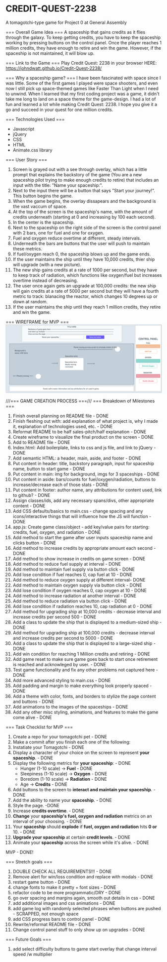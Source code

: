 # CREDIT-QUEST-2238
A tomagotchi-type game for Project 0 at General Assembly


=== Overall Game Idea ===
A spaceship that gains credits as it flies through the galaxy. To keep getting credits, you have to keep the spaceship working by pressing buttons on the control panel. Once the player reaches 1 million credits, they have enough to retire and win the game. However, if the spaceship is not maintained, it will blow up. 


=== Link to the Game ===
Play Credit Quest: 2238 in your browser HERE: 
https://johndwatt.github.io/Credit-Quest-2238/


=== Why a spaceship game? ===
I have been fascinated with space since I was little. Some of the first games I played were space shooters, and even now I still pick up space-themed games like Faster Than Light when I need to unwind. When I learned that my first coding project was a game, it didn't take me long to land on a space theme for the game-design. I had a lot of fun and learned a lot while making Credit Quest: 2238. I hope you give it a go and succeed in your quest for one million credits. 


=== Technologies Used ===
- Javascript
- jQuery
- CSS
- HTML
- Animate.css library


=== User Story ===
1. Screen is grayed out with a see through overlay, which has a little prompt that explains the backstory of the game (You are a new spaceship pilot trying to make enough credits to retire) that includes an input with the title: "Name your spaceship:".
2. Next to the input there will be a button that says "Start your journey!". This button begins the game.
3. When the game begins, the overlay dissapears and the background is the vast vaccum of space. 
4. At the top of the screen is the spaceship's name, with the amount of credits underneath (starting at 0 and increasing by 100 each second). 
5. In the center is the spaceship. 
6. Next to the spaceship on the right side of the screen is the control panel with 2 bars, one for fuel and one for oxygen.
7. Fuel and oxygen reduce overtime at different, steady intervals.
8. Underneath the bars are buttons that the user will push to maintain these metrics. 
9. If fuel/oxygen reach 0, the spaceship blows up and the game ends. 
10. If the user maintains the ship until they have 10,000 credits, thier ship will upgrade (with a new picture).
11. The new ship gains credits at a rate of 1000 per second, but they have to keep track of radiation, which functions like oxygen/fuel but increases overtime instead of decreasing. 
12. The user once again gets an upgrade at 100,000 credits: the new ship will gain credits at a rate of 5000 per second but they will have a fourth metric to track: blanacing the reactor, which changes 10 degrees up or down at random. 
13. If the user maintains the ship until they reach 1 million credits, they retire and win the game. 


=== WIREFRAME for MVP ===
![mvp-wireframe](./images/Project-0-Wireframe.png)


///=== GAME CREATION PROCESS ===///
=== Breakdown of Milestones ===
1. Finish overall planning on README file - DONE
2. Finish fleshing out with: add explanation of what project is, why I made it, explanation of technologies used, etc. - DONE
3. Reformat README to be half sales-pitch/half explanation - DONE
4. Create wireframe to visualize the final product on the screen - DONE
5. Add to README file - DONE
7. Index.html: Add boilerplate, links to css and js file, and link to jQuery - DONE
8. Add semantic HTML: a header, main, aside, and footer - DONE
9. Put content in header: title, backstory paragraph, input for spaceship name, button to start game - DONE
10. Put content in main: img for background, imgs for 3 spaceships - DONE
11. Put content in aside: bars/counts for fuel/oxygen/radiation, buttons to increase/decrease each of those stats - DONE
12. Put content in footer: author name, any attributions for content used, link to github? - DONE
13. Assign classes/ids, add any necessary spans/divs, other appropriate content - DONE
14. Add CSS defaults/basics to main.css - change spacing and any icons/interactive things that will influence how the JS will function - DONE
15. app.js: Create game class/object - add key/value pairs for starting: credits, fuel, oxygen, and radiation - DONE
16. Add method to start the game after user inputs spaceship name and clicks button - DONE
17. Add method to increase credits by appropriate amount each second - DONE
18. Add method to show increase in credits on game screen - DONE
19. Add method to reduce fuel supply at interval - DONE
20. Add method to maintain fuel supply via button click - DONE
21. Add lose condition if fuel reaches 0, cap fuel at 10 - DONE
22. Add method to reduce oxygen supply at different interval- DONE
23. Add method to maintain oxygen supply via button click - DONE
24. Add lose condition if oxygen reaches 0, cap oxygen at 10 - DONE
25. Add method to increase radiation at another interval - DONE
26. Add method to reduce radiation via button click - DONE
27. Add lose condition if radiation reaches 10, cap radiation at 0 - DONE
28. Add method for upgrading ship at 10,000 credits - decrease interval and increase credits per second 500 - DONE
29. Add a class to update the ship that is displayed to a medium-sized ship - DONE
30. Add method for upgrading ship at 100,000 credits - decrease interval and increase credits per second to 5000 - DONE
31. Add a class to update the ship that is displayed to a large-sized ship - DONE
32. Add win condition for reaching 1 Million credits and retiring - DONE
33. Add game reset to make sure game goes back to start once retirement is reached and acknowleged by user. - DONE
34. Test game functionality and fix any other problems not captured here - DONE
35. Add more advanced styling to main.css - DONE
36. Add padding and margin to make everything look properly spaced - DONE
37. Add a theme with color, fonts, and borders to stylize the page content and buttons - DONE
38. Add animations to the images of the spaceships - DONE
39. Add any other misc styling, animations, and features to make the game come alive - DONE


=== Task Checklist for MVP ===
1. Create a repo for your tomagotchi pet - DONE
2. Make a commit after you finish each one of the following:
3. Instatiate your Tomagotchi - DONE
4. Display a character of your choice on the screen to represent **your spaceship**. - DONE
5. Display the following metrics for **your spaceship**: - DONE
    - Hunger (1-10 scale) -> **Fuel** - DONE
    - Sleepiness (1-10 scale) -> **Oxygen** - DONE
    - Boredom (1-10 scale) -> **Radiation** - DONE
    - Age -> **Credits** - DONE
6. Add buttons to the screen to **interact and maintain your spaceship**. - DONE
7. Add the ability to name your **spaceship**. - DONE
8. Style the page. -DONE
9. Increase **credits overtime**. - DONE
10. **Change** your **spaceship's fuel, oxygen and radiation** metrics on an interval of your choosing. - DONE
11. Your **spaceship** should **explode** if **fuel, oxygen and radiation** hits **0 or** 10. - DONE
12. **Upgrade your spaceship** at certain **credit levels**. - DONE
13. Animate your **spaceship** across the screen while it's alive. - DONE

MVP - DONE!

=== Stretch goals ===
1. DOUBLE CHECK ALL REQUIREMENTS!!! - DONE
2. Remove alert for win/loss condition and replace with modals - DONE
2. restart game button - DONE
3. change fonts to make it pretty + font sizes - DONE
4. refactor code to be more programmatic/DRY - DONE
5. go over spacing and margins again, smooth out details in css - DONE
6. add additional images and css animations - DONE
7. add game log with randomly selected phrases when buttons are pushed - SCRAPPED, not enough space
8. add CSS progress bars to control panel - DONE
9. Rewrite/reformat README file - DONE
10. Change control panel stuff to only show up on upgrades - DONE


=== Future Goals ===
1. add select difficulty buttons to game start overlay that change interval speed /w multiplier

